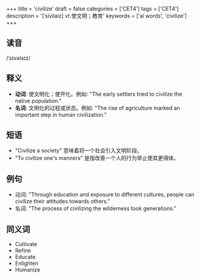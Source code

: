 +++
title = 'civilize'
draft = false
categories = ['CET4']
tags = ['CET4']
description = '[ˈsivilaiz] vt.使文明；教育'
keywords = ['ai words', 'civilize']
+++

## 读音
/ˈsɪvəlaɪz/

## 释义
- **动词**: 使文明化；使开化。例如: "The early settlers tried to civilize the native population."
- **名词**: 文明化的过程或状态。例如: "The rise of agriculture marked an important step in human civilization."

## 短语
- "Civilize a society" 意味着将一个社会引入文明阶段。
- "To civilize one's manners" 是指改善一个人的行为举止使其更得体。

## 例句
- 动词: "Through education and exposure to different cultures, people can civilize their attitudes towards others."
- 名词: "The process of civilizing the wilderness took generations."

## 同义词
- Cultivate
- Refine
- Educate
- Enlighten
- Humanize
